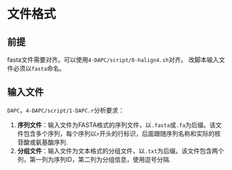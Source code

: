 # 文件格式
## 前提
fasta文件需要对齐。可以使用`4-DAPC/script/0-halign4.sh`对齐。
改脚本输入文件必须以`fasta`命名。
## 输入文件
`DAPC`，`4-DAPC/script/1-DAPC.r`分析要求：
1. **序列文件**：输入文件为FASTA格式的序列文件，以`.fasta`或`.fa`为后缀。该文件包含多个序列，每个序列以`>`开头的行标识，后面跟随序列名称和实际的核苷酸或氨基酸序列.
2. **分组文件**：输入文件为文本格式的分组文件，以`.txt`为后缀。该文件包含两个列，第一列为序列ID，第二列为分组信息，使用逗号分隔.
